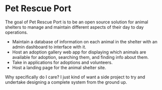 # Pet Rescue Port
The goal of Pet Rescue Port is to be an open source solution for animal shelters to manage and maintain different aspects of their day to day operations.

* Maintain a database of information on each animal in the shelter with an admin dashboard to interface with it.
* Host an adoption gallery web app for displaying which animals are available for adoption, searching them, and finding info about them.
* Take in applications for adoptions and volunteers.
* Host a landing page for the animal shelter site.

Why specifically do I care? I just kind of want a side project to try and undertake designing a complete system from the ground up. 
